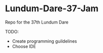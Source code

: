 # Lundum-Dare-37-Jam
Repo for the 37th Lundum Dare


TODO:
  - Create programming guildelines  
  - Choose IDE
  
